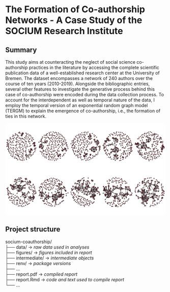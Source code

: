 # The Formation of Co-authorship Networks - A Case Study of the SOCIUM Research Institute

## Summary

This study aims at counteracting the neglect of social science co-authorship practices in the literature by accessing the complete scientific publication data of a well-established research center at the University of Bremen. The dataset encompasses a network of 240 authors over the course of ten years (2010-2019). Alongside the bibliographic entries, several other features to investigate the generative process behind this case of co-authorship were encoded during the data collection process. To account for the interdependent as well as temporal nature of the data, I employ the temporal version of an exponential random graph model (TERGM) to explain the emergence of co-authorship, i.e., the formation of ties in this network.

![grafik](https://github.com/christine-hvw/socium_coauthorship/blob/main/figures/plot_nw-1.png?raw=true)

## Project structure

socium-coauthorship/  
  ├── data/ -> *raw data used in analyses*  
  ├── figures/ -> *figures included in report*  
  ├── intermediate/ -> *intermediate objects*   
  ├── renv/ -> *package versions*   
  ├── ...  
  ├── report.pdf -> *compiled report*  
  ├── report.Rmd -> *code and text used to compile report*  
  └── ...  

